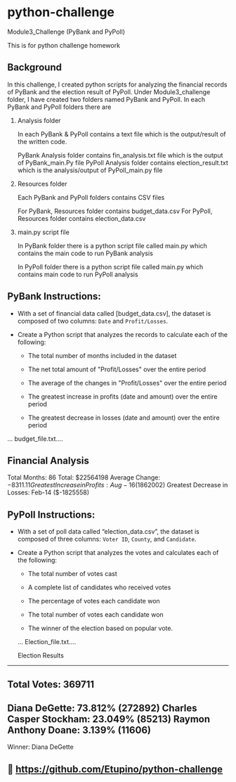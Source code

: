 ﻿
# python-challenge 

Module3_Challenge (PyBank and PyPoll)

This is for python challenge homework

## Background

In this challenge, I created python scripts for analyzing the financial records of PyBank and the election result of PyPoll.
Under Module3_challenge folder, I have created two folders named PyBank and PyPoll. In each PyBank and PyPoll folders there are

1) Analysis folder

    In each PyBank & PyPoll contains a text file which is the output/result of the written code.

	PyBank Analysis folder contains fin_analysis.txt file which is the output of PyBank_main.Py file
	PyPoll Analysis folder contains election_result.txt which is the analysis/output of PyPoll_main.py file

2) Resources folder

    Each PyBank and PyPoll folders contains CSV files

	For PyBank, Resources folder contains budget_data.csv
	For PyPoll, Resources folder contains election_data.csv

3) main.py script file 

    In PyBank folder there is a python script file called main.py which contains the main code to run PyBank analysis

	In PyPoll folder there is a python script file called main.py which contains main code to run PyPoll analysis

## PyBank Instructions:



* With a set of financial data called [budget_data.csv], the dataset is composed of two columns: `Date` and `Profit/Losses`. 

* Create a Python script that analyzes the records to calculate each of the following:

  * The total number of months included in the dataset

  * The net total amount of "Profit/Losses" over the entire period

  * The average of the changes in "Profit/Losses" over the entire period

  * The greatest increase in profits (date and amount) over the entire period

  * The greatest decrease in losses (date and amount) over the entire period

... budget_file.txt....

Financial Analysis
----------------------------
Total Months:  86
Total:  $22564198
Average Change:  $-8311.11
Greatest Increase in Profits:  Aug-16 ($1862002)
Greatest Decrease in Losses:  Feb-14 ($-1825558)

## PyPoll Instructions:



 
* With a set of poll data called “election_data.csv”, the dataset is composed of three columns: `Voter ID`, `County`, and `Candidate`. 

* Create a Python script that analyzes the votes and calculates each of the following:

  * The total number of votes cast

  * A complete list of candidates who received votes

  * The percentage of votes each candidate won

  * The total number of votes each candidate won

  * The winner of the election based on popular vote.

  ... Election_file.txt....
  
  Election Results
-------------------------
Total Votes:  369711
-------------------------
Diana DeGette: 73.812% (272892)
Charles Casper Stockham: 23.049% (85213)
Raymon Anthony Doane: 3.139% (11606)
-------------------------
Winner:  Diana DeGette


## 🔗 https://github.com/Etupino/python-challenge








